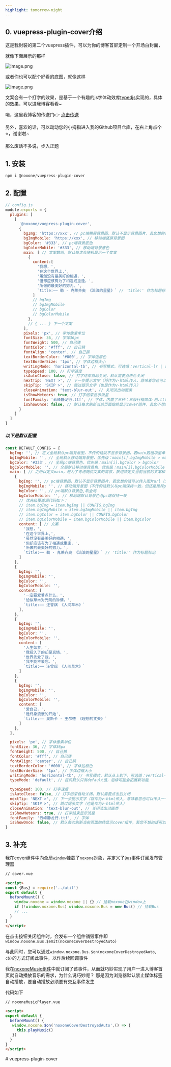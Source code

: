 ```yaml
---
highlight: tomorrow-night
---
```

## 0. vuepress-plugin-cover介绍
这是我封装的第二个vuepress插件，可以为你的博客首屏定制一个开场白封面，

就像下面展示的那样

![image.png](https://p1-juejin.byteimg.com/tos-cn-i-k3u1fbpfcp/e94a443dfa6946bf8cb5e506a9acac16~tplv-k3u1fbpfcp-watermark.image?)

或者你也可以配个好看的底图，就像这样

![image.png](https://p6-juejin.byteimg.com/tos-cn-i-k3u1fbpfcp/ac49294f0b2f4fd8b2c2043eb9f23f5a~tplv-k3u1fbpfcp-watermark.image?)

文案会有一个打字的效果，是基于一个有趣的js字体动效库[typedjs](https://github.com/mattboldt/typed.js/)实现的，具体的效果，可以进我博客看看~

喏，这里我博客的传送门👉 [点击传送](http://localhost:8080/NOxONE/)

另外，喜欢的话，可以动动您的小拇指进入我的Github项目仓库，在右上角点个⭐，谢谢啦~

那么废话不多说，步入正题

## 1. 安装
```js
npm i @noxone/vuepress-plugin-cover
```
## 2. 配置
```js
// config.js
module.exports = {
  plugins: [
    [
      '@noxone/vuepress-plugin-cover',
      {
        bgImg: 'https://xxx', // pc端横屏背景图，默认不显示背景图片，若您想的话可以传入图片url（为了与文字百搭，默认显示纯色背景，因为找合适的配图太困难了＞﹏＜）
        bgImgMobile: 'https://xxx', // 移动端竖屏背景图
        bgColor: '#333', // pc端背景底色
        bgColorMobile: '#333', // 移动端背景底色
        main: [ // 文案数组，默认每次会随机展示一个文案
          {
            content:[
              '我想，',
              '在这个世界上,',
              '虽然没有最美好的相遇，',
              '但却应该有为了相遇或重逢，',
              '所做的最美好的努力。',
              `title:—— 勒 · 克莱齐奥 《流浪的星星》` // 'title:' 作为标题标记
            ]
            // bgImg
            // bgImgMobile
            // bgColor
            // bgColorMobile
          },
          // { ... } 下一个文案 
        ],
        pixels: 'px', // 字体像素单位 
        fontSize: 36, // 字体36px 
        fontWeight: 500, // 自己猜 
        fontColor: '#fff', // 自己猜 
        fontAlign: 'center', // 自己猜 
        textBorderColor: '#000', // 字体边框色 
        textBorderSize: '1px', // 字体边框大小 
        writingMode: 'horizontal-tb', // 书写模式，可选值：vertical-lr | vertical-rl | horizontal-tb 
        typeSpeed: 100, // 打字速度 
        isAutoClose: false, // 打字结束自动关闭，默认需要点击后关闭 
        nextTip: 'NEXT >', // 下一步提示文字（将作为v-html传入，意味着您也可以传入一个标签，例如<img style="width:200;height:200" src="https://xxx">） 
        skipTip: 'SKIP >', // 跳过提示文字（也是作为v-html传入） 
        closeAnimation: 'text-blur-out', // 关闭淡出动画类 
        isShowMeteors: true, // 打字结束显示流星 
        fontFamily: '云峰静龙行.ttf', // 字体，内置了三种：三极行楷简体-粗.ttf | 云峰寒蝉体.ttf | 云峰静龙行.ttf，你也可以添加，在项目的assets/fonts文件夹下添加ttf格式的字体文件即可
        isShowOnce: false, // 默认每次刷新当前页面始终显示cover组件，若您不想的话可以设置true
      }
    ]
  ]
}

```
##### 以下是默认配置
```js
const DEFAULT_CONFIG = {
  bgImg: '', // 定义全局默认pc端背景图，不传的话就不显示背景图，若main数组项里单个定义会被覆盖，即优先级：main[i].bgImg > bgImg
  bgImgMobile: '', // 全局默认移动端背景图，优先级：main[i].bgImgMobile > main[i].bgImg > bgImgMobile > bgImg
  bgColor: '#333', // 全局pc端背景色，优先级：main[i].bgColor > bgColor
  bgColorMobile: '', // 全局默认移动端背景色，优先级：main[i].bgColorMobile > main[i].bgColor > bgColorMobile > bgColor
  main: [ // 之所以定义main，是为了考虑随机文案的需求，数组项定义当前当前的文案和背景
    {
      bgImg: '', // pc端背景图，默认不显示背景图片，若您想的话可以传入图片url（为了与文字百搭，默认显示纯色背景，因为找合适的配图太困难了＞﹏＜）
      bgImgMobile: '', // 移动端背景图（不传的话默认与pc端保持一致，但还是推荐pc和移动端背景图区别设置，因为屏幕分辨率不同）
      bgColor: '', // pc端默认背景色,取全局
      bgColorMobile: '', // 移动端默认背景色与pc端保持一致
      // 优先级覆盖源代码如下：
      // item.bgImg = item.bgImg || CONFIG.bgImg
      // item.bgImgMobile = item.bgImgMobile || item.bgImg
      // item.bgColor = item.bgColor || CONFIG.bgColor
      // item.bgColorMobile = item.bgColorMobile || item.bgColor
      content: [ // 文案
        '我想，',
        '在这个世界上,',
        '虽然没有最美好的相遇，',
        '但却应该有为了相遇或重逢，',
        '所做的最美好的努力。',
        `title:—— 勒 · 克莱齐奥 《流浪的星星》` // 'title:' 作为标题标记
      ]
    },
    {
      bgImg: '',
      bgImgMobile: '',
      bgColor: '',
      bgColorMobile: '',
      content: [
        '一定要爱着点什么，',
        '恰似草木对光阴的钟情。',
        `title:—— 汪曾祺 《人间草木》`
      ],
    },
    {
      bgImg: '',
      bgImgMobile: '',
      bgColor: '',
      bgColorMobile: '',
      content: [
        '人生如梦，',
        '我投入了的却是真情，',
        '世界先爱了我，',
        '我不能不爱它。',
        `title:—— 汪曾祺 《人间草木》`
      ]
    },
    {
      bgImg: '',
      bgImgMobile: '',
      bgColor: '',
      bgColorMobile: '',
      content: [
        '爱自己，',
        '是终身浪漫的开始',
        `title:—— 奥斯卡 · 王尔德 《理想的丈夫》`
      ]
    },
  ],

  pixels: 'px', // 字体像素单位
  fontSize: 36, // 字体36px
  fontWeight: 500, // 自己猜
  fontColor: '#fff', // 自己猜
  fontAlign: 'center', // 自己猜
  textBorderColor: '#000', // 字体边框色
  textBorderSize: '1px', // 字体边框大小
  writingMode: 'horizontal-tb', // 书写模式，默认从上到下，可选值：vertical-lr | vertical-rl | horizontal-tb
  typeMode: 'default', // 目前默认只有default值，后续可能会拓展新功能

  typeSpeed: 100, // 打字速度
  isAutoClose: false, // 打字结束自动关闭，默认需要点击后关闭
  nextTip: 'NEXT >', // 下一步提示文字（将作为v-html传入，意味着您也可以传入一个标签，例如<img style="width:200;height:200" src="https://xxx">）
  skipTip: 'SKIP >', // 跳过提示文字（也是作为v-html传入）
  closeAnimation: 'text-blur-out', // 关闭淡出动画类
  isShowMeteors: true, // 打字结束显示流星
  fontFamily: '云峰静龙行.ttf', // 字体
  isShowOnce: false, // 默认每次刷新当前页面始终显示cover组件，若您不想的话可以设置true
}
```
## 3. 补充
我在cover组件中向全局`window`挂载了`noxone`对象，并定义了`Bus`事件订阅发布管理器
```html
// cover.vue

<script>
const {Bus} = require('../util')
export default {
  beforeMount() {
    window.noxone = window.noxone || {} // 挂载noxone在window上
    if (!window.noxone.Bus) window.noxone.Bus = new Bus() // 挂载Bus
    // ...
  }
}
</script>
```
在点击按钮关闭组件时，会发布一个组件销毁事件即`window.noxone.Bus.$emit(noxoneCoverDestroyedAuto)`

与此同时，您可以通过`window.noxone.Bus.$on(noxoneCoverDestroyedAuto, cb)`的方式订阅此事件，以作后续回调事件

我在[noxoneMusic组件](https://www.npmjs.com/package/@noxone/vuepress-plugin-music-player)中就订阅了该事件，从而就巧妙实现了用户一进入博客首页就自动播放音乐的需求，为什么说巧妙呢？ 那是因为浏览器默认禁止媒体标签自动播放，要自动播放必须要有交互事件发生

代码如下
```html
// noxoneMusicPlayer.vue

<script>
export default {
  beforeMount() {
   window.noxone.$on('noxoneCoverDestroyedAuto',() => {
     this.playMusic()
   })
  }
}
</script>
```
#   v u e p r e s s - p l u g i n - c o v e r  
 